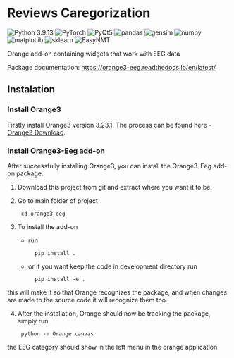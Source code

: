 Reviews Caregorization
======================

![Python 3.9.13](https://img.shields.io/badge/python-3.9.13-blue.svg)
![PyTorch](https://img.shields.io/badge/PyTorch-1.13.1-PyTorch.svg)
![PyQt5](https://img.shields.io/badge/PyQt5-5.15.9-PyQt5.svg)
![pandas](https://img.shields.io/badge/pandas-pandas.svg)
![gensim](https://img.shields.io/badge/gensim-gensim.svg)
![numpy](https://img.shields.io/badge/numpy-numpy.svg)
![matplotlib](https://img.shields.io/badge/matplotlib-matplotlib.svg)
![sklearn](https://img.shields.io/badge/sklearn-sklearn.svg)
![EasyNMT](https://img.shields.io/badge/EasyNMT-EasyNMT.svg)


<!-- [![mne](https://img.shields.io/badge/mne-0.17.1-blueviolet.svg)](https://mne.tools/0.17/install_mne_python.html)
[![AnyQt](https://img.shields.io/badge/AnyQt--green.svg)](https://pypi.org/project/AnyQt/)
[![PyQt5](https://img.shields.io/badge/PyQt5--green.svg)](https://pypi.org/project/PyQt5/)
[![numpy](https://img.shields.io/badge/numpy--blue.svg)](https://numpy.org/)
[![pylsl](https://img.shields.io/badge/pylsl--blue.svg)](https://pypi.org/project/pylsl/)
[![PyWavelets](https://img.shields.io/badge/pywt--blue.svg)](https://pywavelets.readthedocs.io/en/latest/install.html) -->

Orange add-on containing widgets that work with EEG data

Package documentation: https://orange3-eeg.readthedocs.io/en/latest/

## Instalation

### Install Orange3
Firstly install Orange3 version 3.23.1. The process can be found here - [Orange3 Download](https://orange.biolab.si/download/#windows).

### Install Orange3-Eeg add-on
After successfully installing Orange3, you can install the Orange3-Eeg add-on package.

1. Download this project from git and extract where you want it to be.

2. Go to main folder of project

        cd orange3-eeg

3. To install the add-on
    * run
    
            pip install .

    * or if you want keep the code in development directory run

            pip install -e .
    
this will make it so that Orange recognizes the package, and when changes are made
to the source code it will recognize them too.

4. After the installation, Orange should now be tracking the package, simply run

        python -m Orange.canvas
    
the EEG category should show in the left menu in the orange application.